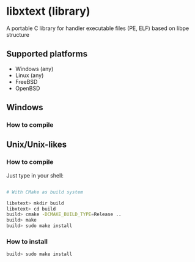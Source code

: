 # libxtext (library)

A portable C library for handler executable files (PE, ELF) based on libpe structure

## Supported platforms

- Windows (any)
- Linux (any)
- FreeBSD
- OpenBSD

## Windows
### How to compile
## Unix/Unix-likes
### How to compile

Just type in your shell:

~~~bash

# With CMake as build system

libxtext> mkdir build
libxtext> cd build
build> cmake -DCMAKE_BUILD_TYPE=Release ..
build> make
build> sudo make install
~~~

### How to install

~~~bash
build> sudo make install
~~~

